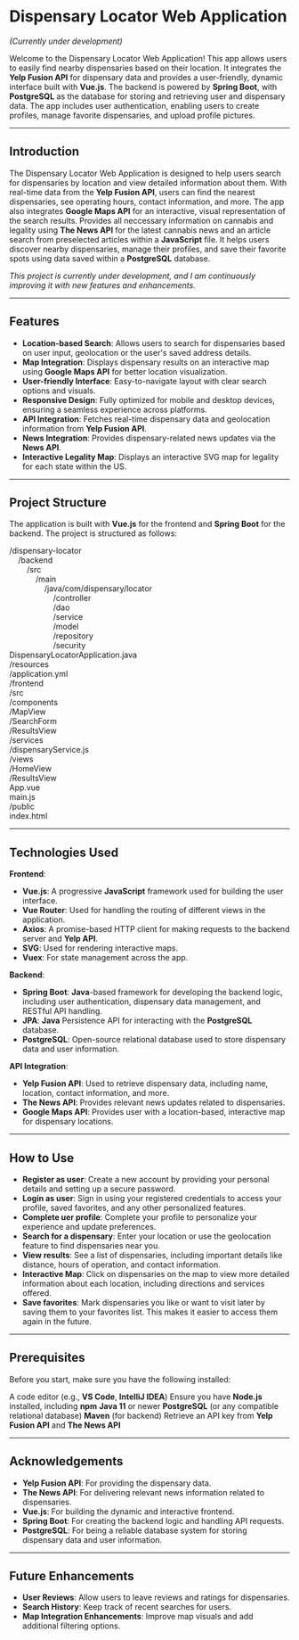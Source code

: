 # Dispensary Locator Web Application
<em>(Currently under development)</em>

Welcome to the Dispensary Locator Web Application! This app allows users to easily find nearby dispensaries based on their location. It integrates the **Yelp Fusion API** for dispensary data and provides a user-friendly, dynamic interface built with **Vue.js**. The backend is powered by **Spring Boot**, with **PostgreSQL** as the database for storing and retrieving user and dispensary data. The app includes user authentication, enabling users to create profiles, manage favorite dispensaries, and upload profile pictures.

---

## Introduction

The Dispensary Locator Web Application is designed to help users search for dispensaries by location and view detailed information about them. With real-time data from the **Yelp Fusion API**, users can find the nearest dispensaries, see operating hours, contact information, and more. The app also integrates **Google Maps API** for an interactive, visual representation of the search results. Provides all neccessary information on cannabis and legality using **The News API** for the latest cannabis news and an article search from preselected articles within a **JavaScript** file. It helps users discover nearby dispensaries, manage their profiles, and save their favorite spots using data saved within a **PostgreSQL** database.

<em>This project is currently under development, and I am continuously improving it with new features and enhancements.</em>

---

## Features

- **Location-based Search**: Allows users to search for dispensaries based on user input, geolocation or the user's saved address details.
- **Map Integration**: Displays dispensary results on an interactive map using **Google Maps API** for better location visualization.
- **User-friendly Interface**: Easy-to-navigate layout with clear search options and visuals.
- **Responsive Design**: Fully optimized for mobile and desktop devices, ensuring a seamless experience across platforms.
- **API Integration**: Fetches real-time dispensary data and geolocation information from **Yelp Fusion API**.
- **News Integration**: Provides dispensary-related news updates via the **News API**.
- **Interactive Legality Map**: Displays an interactive SVG map for legality for each state within the US. 

---

## Project Structure

The application is built with **Vue.js** for the frontend and **Spring Boot** for the backend. The project is structured as follows:

/dispensary-locator <br>
&nbsp;&nbsp;&nbsp;&nbsp;/backend <br>
&nbsp;&nbsp;&nbsp;&nbsp;&nbsp;&nbsp;&nbsp;&nbsp;/src <br>
&nbsp;&nbsp;&nbsp;&nbsp;&nbsp;&nbsp;&nbsp;&nbsp;&nbsp;&nbsp;&nbsp;&nbsp;/main <br>
&nbsp;&nbsp;&nbsp;&nbsp;&nbsp;&nbsp;&nbsp;&nbsp;&nbsp;&nbsp;&nbsp;&nbsp;&nbsp;&nbsp;&nbsp;&nbsp;/java/com/dispensary/locator <br>
&nbsp;&nbsp;&nbsp;&nbsp;&nbsp;&nbsp;&nbsp;&nbsp;&nbsp;&nbsp;&nbsp;&nbsp;&nbsp;&nbsp;&nbsp;&nbsp;&nbsp;&nbsp;&nbsp;&nbsp;/controller <br>
&nbsp;&nbsp;&nbsp;&nbsp;&nbsp;&nbsp;&nbsp;&nbsp;&nbsp;&nbsp;&nbsp;&nbsp;&nbsp;&nbsp;&nbsp;&nbsp;&nbsp;&nbsp;&nbsp;&nbsp;/dao <br>
&nbsp;&nbsp;&nbsp;&nbsp;&nbsp;&nbsp;&nbsp;&nbsp;&nbsp;&nbsp;&nbsp;&nbsp;&nbsp;&nbsp;&nbsp;&nbsp;&nbsp;&nbsp;&nbsp;&nbsp;/service <br>
&nbsp;&nbsp;&nbsp;&nbsp;&nbsp;&nbsp;&nbsp;&nbsp;&nbsp;&nbsp;&nbsp;&nbsp;&nbsp;&nbsp;&nbsp;&nbsp;&nbsp;&nbsp;&nbsp;&nbsp;/model <br>
&nbsp;&nbsp;&nbsp;&nbsp;&nbsp;&nbsp;&nbsp;&nbsp;&nbsp;&nbsp;&nbsp;&nbsp;&nbsp;&nbsp;&nbsp;&nbsp;&nbsp;&nbsp;&nbsp;&nbsp;/repository <br>
&nbsp;&nbsp;&nbsp;&nbsp;&nbsp;&nbsp;&nbsp;&nbsp;&nbsp;&nbsp;&nbsp;&nbsp;&nbsp;&nbsp;&nbsp;&nbsp;&nbsp;&nbsp;&nbsp;&nbsp;/security <br>
                    DispensaryLocatorApplication.java <br>
                /resources <br>
                    /application.yml <br>
    /frontend <br>
        /src <br>
            /components <br>
                /MapView <br>
                /SearchForm <br>
                /ResultsView <br>
            /services <br>
                /dispensaryService.js <br>
            /views <br>
                /HomeView <br>
                /ResultsView <br>
            App.vue <br>
            main.js <br>
        /public <br>
            index.html <br>

---

## Technologies Used
**Frontend**:
- **Vue.js**: A progressive **JavaScript** framework used for building the user interface.
- **Vue Router**: Used for handling the routing of different views in the application.
- **Axios**: A promise-based HTTP client for making requests to the backend server and **Yelp API**.
- **SVG**: Used for rendering interactive maps.
- **Vuex**: For state management across the app.

**Backend**:
- **Spring Boot**: **Java**-based framework for developing the backend logic, including user authentication, dispensary data management, and RESTful API handling.
- **JPA**: **Java** Persistence API for interacting with the **PostgreSQL** database.
- **PostgreSQL**: Open-source relational database used to store dispensary data and user information.

**API Integration**:
- **Yelp Fusion API**: Used to retrieve dispensary data, including name, location, contact information, and more.
- **The News API**: Provides relevant news updates related to dispensaries.
- **Google Maps API**: Provides user with a location-based, interactive map for dispensary locations.

---

## How to Use

- **Register as user**: Create a new account by providing your personal details and setting up a secure password.
- **Login as user**: Sign in using your registered credentials to access your profile, saved favorites, and any other personalized features.
- **Complete uer profile**: Complete your profile to personalize your experience and update preferences.
- **Search for a dispensary**: Enter your location or use the geolocation feature to find dispensaries near you.
- **View results**: See a list of dispensaries, including important details like distance, hours of operation, and contact information.
- **Interactive Map**: Click on dispensaries on the map to view more detailed information about each location, including directions and services offered.
- **Save favorites**: Mark dispensaries you like or want to visit later by saving them to your favorites list. This makes it easier to access them again in the future.

---

## Prerequisites
Before you start, make sure you have the following installed:

A code editor (e.g., **VS Code**, **IntelliJ IDEA**)
Ensure you have **Node.js** installed, including **npm**
**Java 11** or newer
**PostgreSQL** (or any compatible relational database)
**Maven** (for backend)
Retrieve an API key from **Yelp Fusion API** and **The News API**

---

## Acknowledgements

- **Yelp Fusion API**: For providing the dispensary data.
- **The News API**: For delivering relevant news information related to dispensaries.
- **Vue.js**: For building the dynamic and interactive frontend.
- **Spring Boot**: For creating the backend logic and handling API requests.
- **PostgreSQL**: For being a reliable database system for storing dispensary data and user information.

---

## Future Enhancements

- **User Reviews**: Allow users to leave reviews and ratings for dispensaries.
- **Search History**: Keep track of recent searches for users.
- **Map Integration Enhancements**: Improve map visuals and add additional filtering options.
